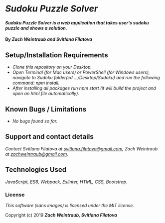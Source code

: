 # _Sudoku Puzzle Solver_

#### _Sudoku Puzzle Solver is a web application that takes user's sudoku puzzle and shows a solution._

#### By _**Zach Weintraub and Svitlana Filatova**_

## Setup/Installation Requirements

- _Clone this repository on your Desktop._
- _Open Terminal (for Mac users) or PowerShell (for Windows users), navigate to Sudoku folder(cd .../Desktop/Sudoku) and run the following command: npm install._
- _After installing all packages run npm start (it will build the project and open an html file automatically)._

## Known Bugs / Limitations

- _No bugs found so far._

## Support and contact details

_Contact Svitlana Filatova at svitlana.filatova@gmail.com, Zach Weintraub at zachweintraub@gmail.com._

## Technologies Used

_JavaScript, ES6, Webpack, Eslinter, HTML, CSS, Bootstrap._

### License

_This software (sans images) is licensed under the MIT license._

Copyright (c) 2019 **_Zach Weintraub, Svitlana Filatova_**
